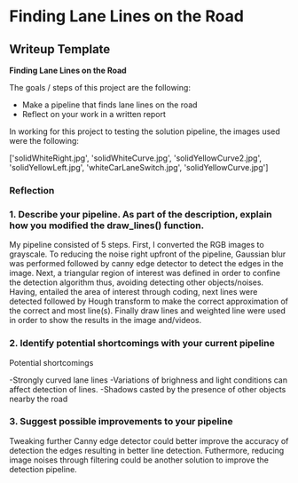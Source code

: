 # **Finding Lane Lines on the Road** 

## Writeup Template


**Finding Lane Lines on the Road**

The goals / steps of this project are the following:
* Make a pipeline that finds lane lines on the road
* Reflect on your work in a written report

In working for this project to testing the solution pipeline, the images used were the following:

[CarND-LaneLines-P1/test_images/]: # (Image References)
['solidWhiteRight.jpg',
 'solidWhiteCurve.jpg',
 'solidYellowCurve2.jpg',
 'solidYellowLeft.jpg',
 'whiteCarLaneSwitch.jpg',
 'solidYellowCurve.jpg']
 
[image1]: ./examples/grayscale.jpg "Grayscale"




### Reflection

### 1. Describe your pipeline. As part of the description, explain how you modified the draw_lines() function.

My pipeline consisted of 5 steps. First, I converted the RGB images to grayscale. To reducing the noise right upfront of the pipeline, Gaussian blur was performed followed by canny edge detector to detect the edges in the image. Next, a triangular region of interest was defined in order to confine the detection algorithm thus, avoiding detecting other objects/noises. Having, entailed the area of interest through coding, next lines were detected followed by Hough transform to make the correct approximation of the correct and most line(s). Finally draw lines and weighted line were used in order to show the results in the image and/videos.  


### 2. Identify potential shortcomings with your current pipeline

Potential shortcomings

-Strongly curved lane lines
-Variations of brighness and light conditions can affect detection of lines.
-Shadows casted by the presence of other objects nearby the road 



### 3. Suggest possible improvements to your pipeline

Tweaking further Canny edge detector could better improve the accuracy of detection the edges resulting in better line detection. Futhermore, reducing image noises through filtering could be another solution to improve the detection pipeline.

